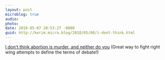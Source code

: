 ```yaml
---
layout: post
microblog: true
audio: 
photo: 
date: 2018-05-07 20:53:27 -0800
guid: http://kerim.micro.blog/2018/05/08/i-dont-think.html
---
```

[I don't think abortion is murder, and neither do you](http://www.chicagotribune.com/news/opinion/chapman/ct-perspec-chapman-abortion-murder-williamson-homicide-0429-20180427-story.html) (Great way to fight right wing attempts to define the terms of debate!)
